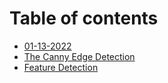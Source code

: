 # Table of contents

* [01-13-2022](README.md)
* [The Canny Edge Detection](01-25-2022.md)
* [Feature Detection](01-27-2022.md)
